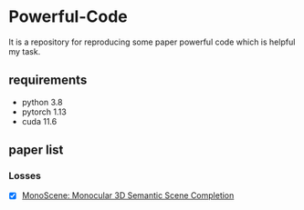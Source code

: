 # Powerful-Code

It is a repository for reproducing some paper powerful code which is helpful my task.

## requirements

- python 3.8
- pytorch 1.13
- cuda 11.6

## paper list

### Losses
- [x] [MonoScene: Monocular 3D Semantic Scene Completion](https://arxiv.org/abs/2112.00726)